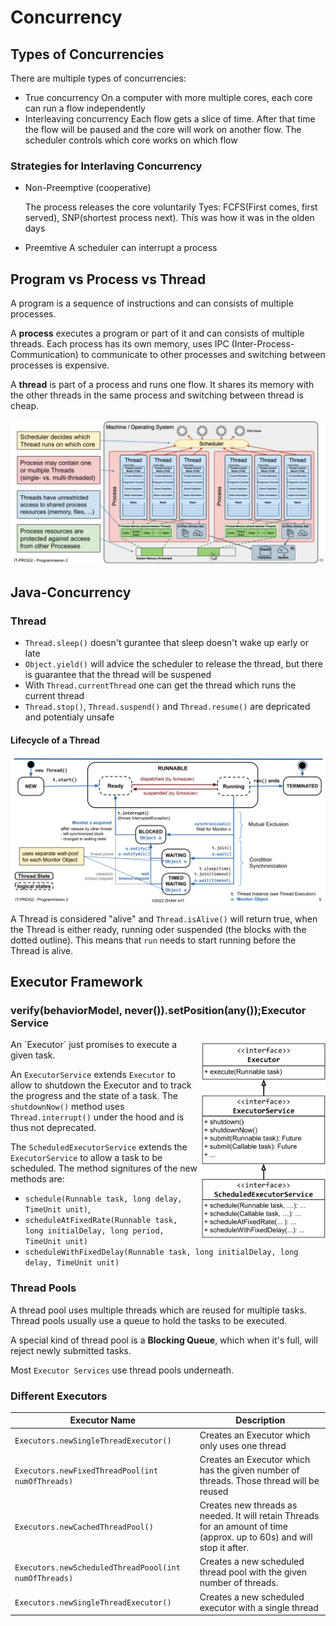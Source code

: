# Concurrency

## Types of Concurrencies

There are multiple types of concurrencies:

* True concurrency
  On a computer with more multiple cores, each core can run a flow independently
* Interleaving concurrency
  Each flow gets a slice of time. After that time the flow will be paused and the core will work on another flow.
  The scheduler controls which core works on which flow

### Strategies for Interlaving Concurrency

* Non-Preemptive (cooperative)

  The process releases the core voluntarily 
  Tyes: FCFS(First comes, first served), SNP(shortest process next). This was how it was in the olden days 

* Preemtive 
  A scheduler can interrupt a process

## Program vs Process vs Thread

A program is a sequence of instructions and can consists of multiple processes.

A **process** executes a program or part of it and can consists of multiple threads. Each process has its own memory, uses IPC (Inter-Process-Communication) to communicate to other processes and switching between processes is expensive.

A **thread** is part of a process and runs one flow. It shares its memory with the other threads in the same process and switching between thread is cheap.

![image-20220224110202602](res/image-20220224110202602.png)

## Java-Concurrency

### Thread

* `Thread.sleep()` doesn't gurantee that sleep doesn't wake up early or late
* `Object.yield()` will advice the scheduler to release the thread, but there is guarantee that the thread will be suspened
* With `Thread.currentThread` one can get the thread which runs the current thread
* `Thread.stop()`, `Thread.suspend()` and `Thread.resume()` are depricated and potentialy unsafe

#### Lifecycle of a Thread

![image-20220331105956003](res/image-20220331105956003.png)

A Thread is considered "alive" and `Thread.isAlive()` will return true, when the Thread is either ready, running oder suspended (the blocks with the dotted outline). This means that `run` needs to start running before the Thread is alive.

## Executor Framework

###         verify(behaviorModel, never()).setPosition(any());Executor Service

<img src="res/image-20220303102501193.png" alt="image-20220303102501193" style="zoom:45%; float: right;" />
An `Executor` just promises to execute a given task.

An `ExecutorService` extends `Executor` to allow to shutdown the Executor and to track the progress and the state of a task. The `shutdownNow()` method uses `Thread.interrupt()` under the hood and is thus not deprecated.

The `ScheduledExecutorService` extends the `ExecutorService` to allow a task to be scheduled. The method signitures of the new methods are: 

* `schedule(Runnable task, long delay, TimeUnit unit)`,
* `scheduleAtFixedRate(Runnable task, long initialDelay, long period, TimeUnit unit)`
*  `scheduleWithFixedDelay(Runnable task, long initialDelay, long delay, TimeUnit unit)`

### Thread Pools

A thread pool uses multiple threads which are reused for multiple tasks. Thread pools usually use a queue to hold the tasks to be executed.

A special kind of thread pool is a **Blocking Queue**, which when it's full, will reject newly submitted tasks.

Most `Executor Services` use thread pools underneath.

### Different Executors

| Executor Name                                         | Description                                                  |
| ----------------------------------------------------- | ------------------------------------------------------------ |
| `Executors.newSingleThreadExecutor()`                 | Creates an Executor which only uses one thread               |
| `Executors.newFixedThreadPool(int numOfThreads)`      | Creates an Executor which has the given number of threads. Those thread will be reused |
| `Executors.newCachedThreadPool()`                     | Creates new threads as needed. It will retain Threads for an amount of time (approx. up to 60s) and will stop it after. |
| `Executors.newScheduledThreadPoool(int numOfThreads)` | Creates a new scheduled thread pool with the given number of threads. |
| `Executors.newSingleThreadExecutor()`                 | Creates a new scheduled executor with a single thread        |

